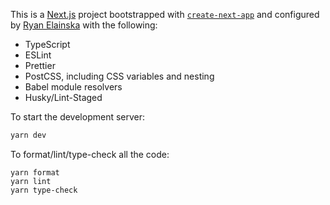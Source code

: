 This is a [Next.js](https://nextjs.org/) project bootstrapped with [`create-next-app`](https://github.com/vercel/next.js/tree/canary/packages/create-next-app) and configured by [Ryan Elainska](https://ryanelainska.com) with the following:

- TypeScript
- ESLint
- Prettier
- PostCSS, including CSS variables and nesting
- Babel module resolvers
- Husky/Lint-Staged

To start the development server:

```bash
yarn dev
```

To format/lint/type-check all the code:

```
yarn format
yarn lint
yarn type-check
```
